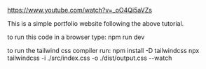 https://www.youtube.com/watch?v=_oO4Qi5aVZs

This is a simple portfolio website following the above tutorial.


to run this code in a browser type:
npm run dev

to run the tailwind css compiler run:
npm install -D tailwindcss
npx tailwindcss -i ./src/index.css -o ./dist/output.css --watch